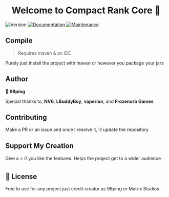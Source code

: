 <h1 align="center">Welcome to Compact Rank Core 👋</h1>
<p>
  <img alt="Version" src="https://img.shields.io/badge/version-${git.commit.id.abbrev}-blue.svg?cacheSeconds=2592000" />
  <a href="https://github.com/kefranabg/readme-md-generator#readme" target="_blank">
    <img alt="Documentation" src="https://img.shields.io/badge/documentation-yes-brightgreen.svg" />
  </a>
  <a href="https://github.com/kefranabg/readme-md-generator/graphs/commit-activity" target="_blank">
    <img alt="Maintenance" src="https://img.shields.io/badge/Maintained%3F-yes-green.svg" />
  </a>
</p>

## Compile

> Requires maven & an IDE

Purely just install the project with maven or however you package your jars

## Author

👤 **98ping**

Special thanks to, **NV6**, **LBuddyBoy**, **vaperion**, and **Frozenorb Games**

## Contributing

Make a PR or an issue and once I resolve it, ill update the repository

## Support My Creation

Give a ⭐️ if you like the features. Helps the project get to a wider audience

## 📝 License

Free to use for any project just credit creator as 98ping or Matrix Studios<br />
